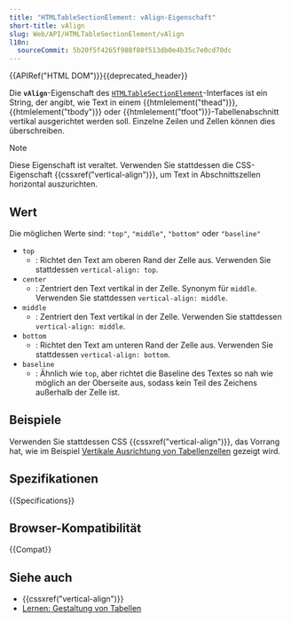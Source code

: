 ```yaml
---
title: "HTMLTableSectionElement: vAlign-Eigenschaft"
short-title: vAlign
slug: Web/API/HTMLTableSectionElement/vAlign
l10n:
  sourceCommit: 5b20f5f4265f988f80f513db0e4b35c7e0cd70dc
---
```


{{APIRef("HTML DOM")}}{{deprecated_header}}

Die **`vAlign`**-Eigenschaft des [`HTMLTableSectionElement`](/de/docs/Web/API/HTMLTableSectionElement)-Interfaces ist ein String, der angibt, wie Text in einem {{htmlelement("thead")}}, {{htmlelement("tbody")}} oder {{htmlelement("tfoot")}}-Tabellenabschnitt vertikal ausgerichtet werden soll. Einzelne Zeilen und Zellen können dies überschreiben.

> [!NOTE]
> Diese Eigenschaft ist veraltet. Verwenden Sie stattdessen die CSS-Eigenschaft {{cssxref("vertical-align")}}, um Text in Abschnittszellen horizontal auszurichten.

## Wert

Die möglichen Werte sind: `"top"`, `"middle"`, `"bottom"` oder `"baseline"`

- `top`
  - : Richtet den Text am oberen Rand der Zelle aus. Verwenden Sie stattdessen `vertical-align: top`.
- `center`
  - : Zentriert den Text vertikal in der Zelle. Synonym für `middle`. Verwenden Sie stattdessen `vertical-align: middle`.
- `middle`
  - : Zentriert den Text vertikal in der Zelle. Verwenden Sie stattdessen `vertical-align: middle`.
- `bottom`
  - : Richtet den Text am unteren Rand der Zelle aus. Verwenden Sie stattdessen `vertical-align: bottom`.
- `baseline`
  - : Ähnlich wie `top`, aber richtet die Baseline des Textes so nah wie möglich an der Oberseite aus, sodass kein Teil des Zeichens außerhalb der Zelle ist.

## Beispiele

Verwenden Sie stattdessen CSS {{cssxref("vertical-align")}}, das Vorrang hat, wie im Beispiel [Vertikale Ausrichtung von Tabellenzellen](/de/docs/Web/CSS/vertical-align#vertical_alignment_in_a_table_cell) gezeigt wird.

## Spezifikationen

{{Specifications}}

## Browser-Kompatibilität

{{Compat}}

## Siehe auch

- {{cssxref("vertical-align")}}
- [Lernen: Gestaltung von Tabellen](/de/docs/Learn_web_development/Core/Styling_basics/Tables)
